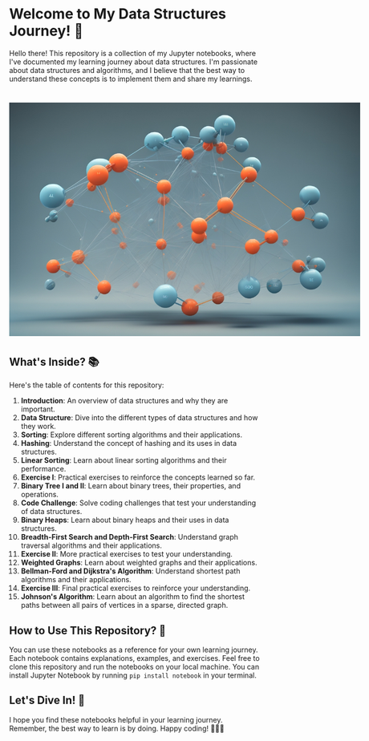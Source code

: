 # Welcome to My Data Structures Journey! 🚀

Hello there! This repository is a collection of my Jupyter notebooks, where I've documented my learning journey about data structures. I'm passionate about data structures and algorithms, and I believe that the best way to understand these concepts is to implement them and share my learnings. 


# <center> <div style="width: 700px;"> ![Linear Data Structure](pictures/data_structure_readme.jpg)


## What's Inside? 📚

Here's the table of contents for this repository:

1. **Introduction**: An overview of data structures and why they are important.
2. **Data Structure**: Dive into the different types of data structures and how they work.
3. **Sorting**: Explore different sorting algorithms and their applications.
4. **Hashing**: Understand the concept of hashing and its uses in data structures.
5. **Linear Sorting**: Learn about linear sorting algorithms and their performance.
6. **Exercise I**: Practical exercises to reinforce the concepts learned so far.
7. **Binary Tree I and II**: Learn about binary trees, their properties, and operations.
8. **Code Challenge**: Solve coding challenges that test your understanding of data structures.
9. **Binary Heaps**: Learn about binary heaps and their uses in data structures.
10. **Breadth-First Search and Depth-First Search**: Understand graph traversal algorithms and their applications.
11. **Exercise II**: More practical exercises to test your understanding.
12. **Weighted Graphs**: Learn about weighted graphs and their applications.
13. **Bellman-Ford and Dijkstra's Algorithm**: Understand shortest path algorithms and their applications.
14. **Exercise III**: Final practical exercises to reinforce your understanding.
15. **Johnson's Algorithm**: Learn about an algorithm to find the shortest paths between all pairs of vertices in a sparse, directed graph.

## How to Use This Repository? 📝

You can use these notebooks as a reference for your own learning journey. Each notebook contains explanations, examples, and exercises. Feel free to clone this repository and run the notebooks on your local machine. You can install Jupyter Notebook by running `pip install notebook` in your terminal.


## Let's Dive In! 🚀

I hope you find these notebooks helpful in your learning journey. Remember, the best way to learn is by doing. Happy coding! 🎉👩‍💻